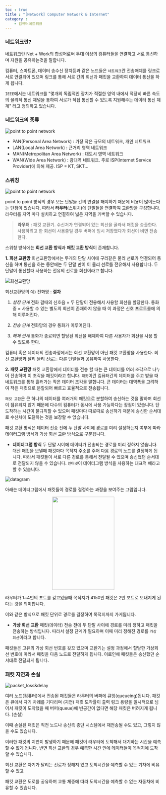 ```yaml
---
toc : true
title : "[Network] Computer Network & Internet"
category : 
    - 컴퓨터네트워크
---
```

### 네트워크란?
네트워크란 Net + Work의 합성어로써 두대 이상의 컴퓨터들을 연결하고 서로 통신하며 자원을 공유하는것을 말합니다.

컴퓨터, 스마트폰, 데이터 송수신 장치등과 같은 노드들은 `네트워크`란 전송매체를 링크로 서로 연결되어 있으며 링크를 통해 서로 간의 회선과 패킷을 교환하여 데이터 통신을 하게 됩니다.

`IEEE`에서는 네트워크를 "몇개의 독립적인 장치가 적절한 영역 내에서 적당히 빠른 속도의 물리적 통신 체널을 통하여 서로가 직접 통신할 수 있도록 지원해주는 데이터 통신 체계" 라고 정의하고 있습니다.

### 네트워크의 종류

![point to point network](/assets/images/ComputerNetwork/Network-type.png)

- PAN$($Personal Area Network) : 가장 작은 규모의 네트워크, 개인 네트워크
- LAN(Local Area Network) : 근거리 영역 네트워크
- MAN(Metropolitan Area Network) : 대도시 영역 네트워크
- WAN$($Wide Area Network) : 광대역 네트워크. 주로 ISP$($Internet Service Provider)에 의해 제공. ISP = KT, SKT... 

### 스위칭
![point to point network](/assets/images/ComputerNetwork/point_to_point.jpeg)

point to point 방식의 경우 모든 단말들 간의 연결을 해야하기 때문에 비용이 많이든다는 단점이 있습니다.  따라서 **라우터**(스위치)에 단말들을 연결하여 교환망을 구성합니다. 라우터를 지역 마다 설치하고 연결하여  넓은 지역을 커버할 수 있습니다.

> **라우터** : 패킷 교환기. 수신처가 연결되어 있는 회선을 골라서 패킷을 송출한다. 사용하려고 한 회선이 사용중일 경우 버퍼에 임시 저장했다가 회선이 비면 전송한다.

스위칭 방식에는 **회선 교환 방식**과 **패킷 교환 방식**이 존재합니다.

**1. 회선 교환망**
회선교환망에서는 두개의 단말 사이에 구리같은 물리 선로가 연결되어 통신을 하며 통신을 하는 동안에는 두 단말 만이 이 물리 선로를 전유해서 사용합니다. 두 단말이 통신할때 사용하는 전유의 선로를 회선이라고 합니다. 

![회선교환망](/assets/images/ComputerNetwork/회선교환망.png)

회선교환망의 예) 전화망 : 
**절차**
1. *설정 단계*
	전화 걸때의 신호음 = 두 단말이 전용해서 사용할 회선을 할당한다.
	통화중 = 사용할 수 있는 별도의 회선이 존재하지 않을 때
	이 과정은 신호 프로토콜에 의해 이루어진다.

2. *전송 단계*
	전화망의 경우 통화가 이루어진다.

3. *해제 단계*
	통화가 종료되면 할당된 회선을 해제하여 다른 사용자가 회선을 사용 할 수 있도록 한다.

컴퓨터 혹은 데이터의 전송과정에서는 회선 교환망이 아닌 패킷 교환망을 사용한다. 회선 교환망과 달리 물리 선로는 다른 단말들과 공유하여 사용한다. 

**2. 패킷 교환망**
패킷 교환망에서 데이터를 전송 할 때는 큰 데이터를 여러 조각으로 나누어 전송하며 이 조각을 패킷이라고 합니다. `패킷`이란 컴퓨터간의 데이터를 주고 받을 때 네트워크를 통해 흘러가는 작은 데이터 조각을 말합니다. 큰 데이터는 대역폭을 고려하여 작은 패킷으로 분할되어 빠르고 효율적으로 전송됩니다. 

`패킷 교환`은 큰 하나의 데이터를 여러개의 패킷으로 분할하여 송신하는 것을 말하며 회선이 점유되지 않기 때문에 다수의 컴퓨터가 동시에 사용 가능하다는 장점이 있습니다. 단 도착하는 시간이 불규칙할 수 있으며 패킷마다 따로따로 송신하기 때문에 송신한 순서대로 수신처에 도달하는 것을 보장할 수 없습니다.

패킷 교환 방식은 데이터 전송 전에 두 단말 사이에 경로를 미리 설정하는지 여부에 따라 데이터그램 방식과 가상 회선 교환 방식으로 구분됩니다.

- **데이터그램 방식**
두 단말 시이에 데이터가 전송되는 경로를 미리 정하지 않습니다. 대신 패킷을 보낼때 패킷마다 목적지 주소를 주어 다음 경로의 노드를 결정하게 됩니다. 따라서 패킷들이 서로 다른 경로를 통해서 전달될 수 있으며 송신했던 순서대로 전달되지 않을 수 있습니다. `인터넷`이 데이터그램 방식을 사용하는 대표적 예라고 할 수 있습니다.

![datagram](/assets/images/ComputerNetwork/datagram.jpeg)

아래는 데이터그램에서 패킷들이 경로를 결정하는 과정을 보여주는 그림입니다.

<center><img src = "/assets/images/ComputerNetwork/datagrampath.png" width = "200" height = "300"></center>

라우터가 1~4번의 포트를 갖고있을때 목적지가 4150인 패킷은 2번 포트로 보내지게 된다는 것을 의미합니다.

이와 같은 방식으로 패킷 단위로 경로를 결정하여 목적지까지 가게됩니다.

- **가상 회선 교환**
패킷(데이터) 전송 전에 두 단말 사이에 경로를 미리 정하고 패킷을 전송하는 방식입니다. 따라서 설정 단계가 필요하며 이때 미리 정해진 경로를 `가상 회선`이라고 합니다. 

패킷들은 고유의 가상 회선 번호를 갖꼬 있으며 교환기는 설정 과정에서 할당한 가상회선 번호에 따라서 패킷을 다음 노드로 전달하게 됩니다. 이로인해 패킷들은 송신했던 순서대로 전달되게 됩니다.

### 패킷 지연과 손실
![packet_loss&delay](/assets/images/ComputerNetwork/packet_loss.jpeg)

여러 노드$($컴퓨터)에서 전송된 패킷들은 라우터의 버퍼에 큐잉$($queueing)됩니다. 패킷은 큐에서 자기 차례를 기다리며 $($지연) 패킷 도착률이 출력 링크 용량을 일시적으로 넘어서 패킷이 도착했을 때 버퍼(queue)에 빈공간이 없다면 해당 패킷은 버려지게 됩니다. $($손실) 

이때 손실된 패킷은 직전 노드나 송신측 종단 시스템에서 재전송될 수도 있고, 그렇지 않을 수도 있습니다.

이러한 패킷의 지연이 발생하기 때문에 패킷이 라우터에 도착해서 대기하는 시간을 예측할 수 없게 됩니다. 반면 회선 교환의 경우 예측한 시간 안에 데이터들이 목적지에 도착할 수 있습니다. 

회선 교환은 자기가 달리는 선로가 정해져 있고 도착시간을 예측할 수 있는 기차에 비유할 수 있고 

패킷 교환은 도로를 공유하며 교통 체증에 따라 도착시간을 예측할 수 없는 자동차에 비유할 수 있습니다.